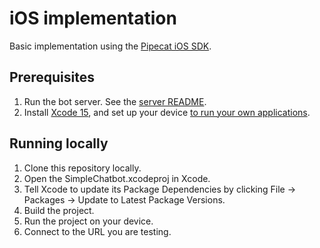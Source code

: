# iOS implementation

Basic implementation using the [Pipecat iOS SDK](https://docs.pipecat.ai/client/ios/introduction).

## Prerequisites

1. Run the bot server. See the [server README](../../server).
2. Install [Xcode 15](https://developer.apple.com/xcode/), and set up your device [to run your own applications](https://developer.apple.com/documentation/xcode/distributing-your-app-to-registered-devices).

## Running locally

1. Clone this repository locally.
2. Open the SimpleChatbot.xcodeproj in Xcode.
3. Tell Xcode to update its Package Dependencies by clicking File -> Packages -> Update to Latest Package Versions.
4. Build the project.
5. Run the project on your device.
6. Connect to the URL you are testing.

